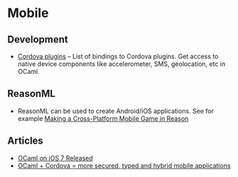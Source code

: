 # Mobile

## Development

* [Cordova plugins](https://github.com/dannywillems/ocaml-cordova-plugin-list)  – List of bindings to Cordova plugins. Get access to native device components like accelerometer, SMS, geolocation, etc in OCaml.

## ReasonML

* ReasonML can be used to create Android/iOS applications. See for example [Making a Cross-Platform Mobile Game in Reason](https://jaredforsyth.com/posts/making-a-cross-platform-mobile-game-in-reason-ocaml/) 

## Articles

* [OCaml on iOS 7 Released](http://psellos.com/2014/08/2014.08.ocamlxarm-402.html) 
* [OCaml + Cordova = more secured, typed and hybrid mobile applications](https://blog.danny-willems.be/en/ocaml-cordova-secured-typed-hybrid-mobile-applications/) 
